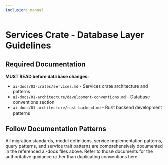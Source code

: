```yaml
---
inclusion: manual
---
```

# Services Crate - Database Layer Guidelines

## Required Documentation

**MUST READ before database changes:**
- `ai-docs/03-crates/services.md` - Services crate architecture and patterns
- `ai-docs/01-architecture/development-conventions.md` - Database conventions section
- `ai-docs/01-architecture/rust-backend.md` - Rust backend development patterns

## Follow Documentation Patterns

All migration standards, model definitions, service implementation patterns, query patterns, and service trait patterns are comprehensively documented in the referenced ai-docs files above. Refer to those documents for the authoritative guidance rather than duplicating conventions here.
